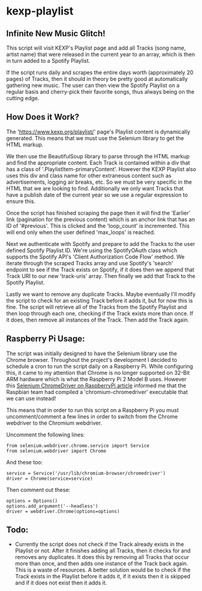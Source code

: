 # kexp-playlist

## Infinite New Music Glitch!

This script will visit KEXP's Playlist page and add all Tracks (song name, artist name) that were released in the current year to an array, which is then in turn added to a Spotify Playlist.

If the script runs daily and scrapes the entire days worth (approximately 20 pages) of Tracks, then it should in theory be pretty good at automatically gathering new music. The user can then view the Spotify Playlist on a regular basis and cherry-pick their favorite songs, thus always being on the cutting edge.

## How Does it Work?

The 'https://www.kexp.org/playlist/' page's Playlist content is dynamically generated. This means that we must use the Selenium library to get the HTML markup.

We then use the BeautifulSoup library to parse through the HTML markup and find the appropriate content. Each Track is contained within a div that has a class of '.PlaylistItem-primaryContent'. However the KEXP Playlist also uses this div and class name for other extraneous content such as advertisements, logging air breaks, etc. So we must be very specific in the HTML that we are looking to find. Additionally we only want Tracks that have a publish date of the current year so we use a regular expression to ensure this.

Once the script has finished scraping the page then it will find the 'Earlier' link (pagination for the previous content) which is an anchor link that has an ID of '#previous'. This is clicked and the 'loop_count' is incremented. This will end only when the user defined 'max_loops' is reached.

Next we authenticate with Spotify and prepare to add the Tracks to the user defined Spotify Playlist ID. We're using the SpotifyOAuth class which supports the Spotify API's 'Client Authorization Code Flow' method. We iterate through the scraped Tracks array and use Spotify's 'search' endpoint to see if the Track exists on Spotify, if it does then we append that Track URI to our new 'track-uris' array. Then finally we add that Track to the Spotify Playlist.

Lastly we want to remove any duplicate Tracks. Maybe eventually I'll modify the script to check for an existing Track before it adds it, but for now this is fine. The script will retrieve all of the Tracks from the Spotify Playlist and then loop through each one, checking if the Track exists more than once. If it does, then remove all instances of the Track. Then add the Track again.

## Raspberry Pi Usage:

The script was initially designed to have the Selenium library use the Chrome browser. Throughout the project's development I decided to schedule a cron to run the script daily on a Raspberry Pi. While configuring this, it came to my attention that Chrome is no longer supported on 32-Bit ARM hardware which is what the Raspberry Pi 2 Model B uses. However this [Selenium ChromeDriver on RaspberryPi article](https://ivanderevianko.com/2020/01/selenium-chromedriver-for-raspberrypi) informed me that the Raspbian team had compiled a 'chromium-chromedriver' executable that we can use instead!

This means that in order to run this script on a Raspberry Pi you must uncomment/comment a few lines in order to switch from the Chrome webdriver to the Chromium webdriver.

Uncomment the following lines:
```
from selenium.webdriver.chrome.service import Service
from selenium.webdriver import Chrome
```

And these too:
```
service = Service('/usr/lib/chromium-browser/chromedriver')
driver = Chrome(service=service)
```

Then comment out these:
```
options = Options()
options.add_argument('--headless')
driver = webdriver.Chrome(options=options)
```


## Todo:

* Currently the script does not check if the Track already exists in the Playlist or not. After it finishes adding all Tracks, then it checks for and removes any duplicates. It does this by removing all Tracks that occur more than once, and then adds one instance of the Track back again. This is a waste of resources. A better solution would be to check if the Track exists in the Playlist before it adds it, if it exists then it is skipped and if it does not exist then it adds it.